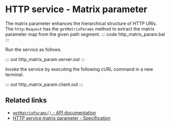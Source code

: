 # HTTP service - Matrix parameter

The matrix parameter enhances the hierarchical structure of HTTP URIs. The `http:Request` has the `getMatrixParams` method to extract the matrix parameter map from the given path segment.
::: code http_matrix_param.bal :::

Run the service as follows.

::: out http_matrix_param.server.out :::

Invoke the service by executing the following cURL command in a new terminal.

::: out http_matrix_param.client.out :::

## Related links
- [`getMatrixParams()` - API documentation](https://lib.ballerina.io/ballerina/http/latest/classes/Request#getMatrixParams)
- [HTTP service matrix parameter - Specification](https://ballerina.io/spec/http/#53-matrix)
